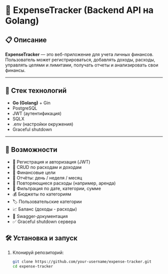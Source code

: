 # 💸 ExpenseTracker (Backend API на Golang)

## 📋 Описание

**ExpenseTracker** — это веб-приложение для учета личных финансов. Пользователь может регистрироваться, добавлять доходы, расходы, управлять целями и лимитами, получать отчеты и анализировать свои финансы.

---

## 🚀 Стек технологий

- **Go (Golang)** + Gin
- PostgreSQL
- JWT (аутентификация)
- SQLX
- .env (настройки окружения)
- Graceful shutdown

---


## 🚀 Возможности

- 🔐 Регистрация и авторизация (JWT)
- 💸 CRUD по расходам и доходам
- 🎯 Финансовые цели
- 🧾 Отчёты: день / неделя / месяц
- 📅 Повторяющиеся расходы (например, аренда)
- 📂 Фильтрация по дате, категории, сумме
- 💰 Бюджеты по категориям
- 🏷️ Пользовательские категории
- 📈 Баланс (доходы - расходы)
- 🔄 Swagger-документация
- ✅ Graceful shutdown сервера


## 🛠 Установка и запуск

1. Клонируй репозиторий:
   ```bash
   git clone https://github.com/your-username/expense-tracker.git
   cd expense-tracker
